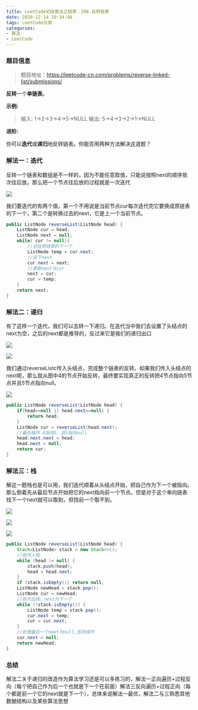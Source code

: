 ```yaml
---
title: LeetCode初级算法之链表：206.反转链表
date: 2020-12-14 19:34:48
tags: LeetCode日常
categories: 
- 算法
- LeetCode
---
```


### 题目信息

> 题目地址：https://leetcode-cn.com/problems/reverse-linked-list/submissions/

**反转**一个**单链表**。<!--more-->

**示例:**

> 输入: 1->2->3->4->5->NULL
> 输出: 5->4->3->2->1->NULL

**进阶:**

你可以**迭代**或**递归**地反转链表。你能否用两种方法解决这道题？



### 解法一：迭代

反转一个链表和数组是不一样的，因为不能任意取值，只能说按照next的顺序依次往后放。那么把一个节点往后放的过程就是一次迭代

![](https://gitee-blogimage.oss-cn-beijing.aliyuncs.com/blogImage/%E5%8F%8D%E8%BD%AC%E9%93%BE%E8%A1%A8/1.gif)

我们要迭代的有两个值，第一个不用说是当前节点cur每次迭代完它要换成原链表的下一个，第二个是转换过去的next，它是上一个当前节点。

```java
public ListNode reverseList(ListNode head) {
    ListNode cur = head;
    ListNode next = null;
    while( cur != null){
        //记住原链表的下一个
        ListNode temp = cur.next;
        //设下next
        cur.next = next;
        //更新next与cur
        next = cur;
        cur = temp;
    }
    return next;
}
```



### 解法二：递归

有了这样一个迭代，我们可以去转一下递归。在迭代当中我们去设置了头结点的next为空，之后的next都是推导的，反过来它是我们的递归出口

![](https://gitee-blogimage.oss-cn-beijing.aliyuncs.com/blogImage/%E5%8F%8D%E8%BD%AC%E9%93%BE%E8%A1%A8/1.png)

![](https://gitee-blogimage.oss-cn-beijing.aliyuncs.com/blogImage/%E5%8F%8D%E8%BD%AC%E9%93%BE%E8%A1%A8/2.png)

我们通过reverseListc传入头结点，完成整个链表的反转。如果我们传入头结点的next呢，那么就从图中4的节点开始反转，最终要实现真正的反转把4节点指向5节点并且5节点指向null。

![](https://gitee-blogimage.oss-cn-beijing.aliyuncs.com/blogImage/%E5%8F%8D%E8%BD%AC%E9%93%BE%E8%A1%A8/3.png)

```java
public ListNode reverseList(ListNode head) {
	if(head==null || head.next==null) {
		return head;
	}
	ListNode cur = reverseList(head.next);
    //最后操作 4指向5，且5指向null
	head.next.next = head;
	head.next = null;
	return cur;
}
```



### 解法三：栈

解这一题栈也是可以用，我们迭代顺着从头结点开始，把自己作为下一个被指向。那么倒着先从最后节点开始把它的next指向前一个节点。但是对于这个单向链表找下一个next就可以取到，但找前一个取不到。

![](https://gitee-blogimage.oss-cn-beijing.aliyuncs.com/blogImage/%E5%8F%8D%E8%BD%AC%E9%93%BE%E8%A1%A8/bq.jpg)

![](https://gitee-blogimage.oss-cn-beijing.aliyuncs.com/blogImage/%E5%8F%8D%E8%BD%AC%E9%93%BE%E8%A1%A8/2.gif)

![](https://gitee-blogimage.oss-cn-beijing.aliyuncs.com/blogImage/%E5%8F%8D%E8%BD%AC%E9%93%BE%E8%A1%A8/3.gif)



```java
public ListNode reverseList(ListNode head) {
    Stack<ListNode> stack = new Stack<>();
    //依次入栈
    while (head != null) {
        stack.push(head);
        head = head.next;
    }
    if (stack.isEmpty()) return null;
    ListNode newHead = stack.pop();
    ListNode cur = newHead;
    //依次出栈，next为下一个
    while (!stack.isEmpty()) {
        ListNode temp = stack.pop();
        cur.next = temp;
        cur = cur.next;
    }
    //处理最后一个next为null,否则成环
    cur.next = null;
    return newHead;
}
```



### 总结

解法二关于递归的改造作为算法学习还是可以多练习的，解法一正向遍历+过程反向（每个把自己作为后一个也就是下一个在前面）解法三反向遍历+过程正向（每个都是前一个它的next就是下一个），总体来说解法一最优，解法二与三熟悉其他数据结构以及某些算法思想